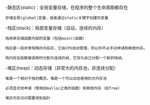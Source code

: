-静态区(static)：全局变量存储，在程序的整个生命周期都存在

    存储全局(global)变量，或者通过static关键字创建的变量
   
-栈区(stack)：局部变量存储（自动，连续的内存）

    栈用来存储函数内部的变量（包括main()函数）
   
    栈区是一段非常特殊的内存区，它由CPU自动管理，所以你不必手动申请和释放内存。
   
    栈内存在函数被调用时分割为连续的帧，它将为自己分配一个新的栈帧。
   
   
-堆区(heap)：动态存储（非常大的内存池，非连续分配）

    堆是一个相对于栈的概念。堆是一个可以动态使用的大内存池
	
	必须显式地申请（使用如malloc之类的函数）和释放内存（如free）
	
	堆区内存访问需要用到指针
	

